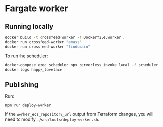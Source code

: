 
# Fargate worker

## Running locally

```bash
docker build -t crossfeed-worker -f Dockerfile.worker .
docker run crossfeed-worker "amass"
docker run crossfeed-worker "findomain"
```

To run the scheduler:

```bash
docker-compose exec scheduler npx serverless invoke local -f scheduler && docker ps -a | head -n 2
docker logs happy_lovelace
```

## Publishing

Run:

```
npm run deploy-worker
```

If the `worker_ecs_repository_url` output from Terraform changes, you will need to modify `./src/tools/deploy-worker.sh`.
